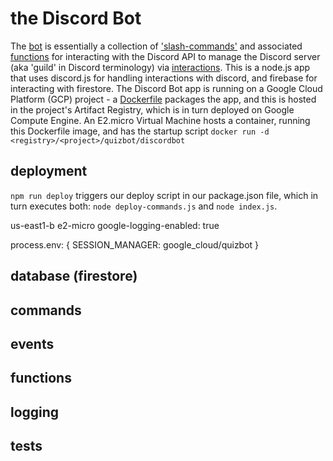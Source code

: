 # the Discord Bot

The [bot](/discord_bot/readme.md) is essentially a collection of ['slash-commands'](/discord_bot/commands/readme.md) and associated [functions](/discord_bot/functions/readme.md) for interacting with the Discord API to manage the Discord server (aka 'guild' in Discord terminology) via [interactions](/discord_bot/events/readme.md).  This is a node.js app that uses discord.js for handling interactions with discord, and firebase for interacting with firestore.  The Discord Bot app is running on a Google Cloud Platform (GCP) project - a [Dockerfile](./Dockerfile) packages the app, and this is hosted in the project's Artifact Registry, which is in turn deployed on Google Compute Engine.  An E2.micro Virtual Machine hosts a container, running this Dockerfile image, and has the startup script `docker run -d <registry>/<project>/quizbot/discordbot`

## deployment

`npm run deploy` triggers our deploy script in our package.json file, which in turn executes both: `node deploy-commands.js` and `node index.js`.

us-east1-b
e2-micro
google-logging-enabled: true

process.env:
{
  SESSION_MANAGER: google_cloud/quizbot
}

## database (firestore)

## commands

## events

## functions

## logging

## tests